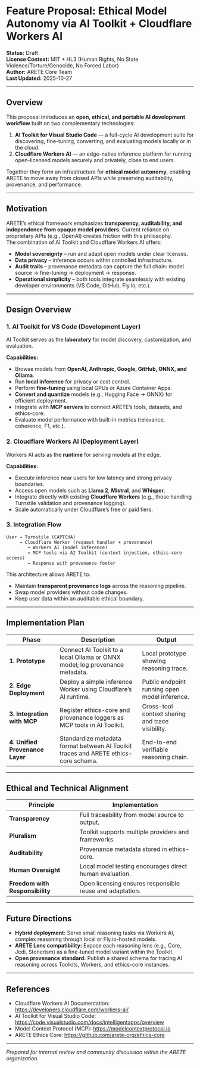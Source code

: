 # Feature Proposal: Ethical Model Autonomy via AI Toolkit + Cloudflare Workers AI

**Status:** Draft  
**License Context:** MIT + HL3 (Human Rights, No State Violence/Torture/Genocide, No Forced Labor)  
**Author:** ARETE Core Team  
**Last Updated:** 2025-10-27  

---

## Overview

This proposal introduces an **open, ethical, and portable AI development workflow** built on two complementary technologies:

1. **AI Toolkit for Visual Studio Code** — a full-cycle AI development suite for discovering, fine-tuning, converting, and evaluating models locally or in the cloud.  
2. **Cloudflare Workers AI** — an edge-native inference platform for running open-licensed models securely and privately, close to end users.

Together they form an infrastructure for **ethical model autonomy**, enabling ARETE to move away from closed APIs while preserving auditability, provenance, and performance.

---

## Motivation

ARETE’s ethical framework emphasizes **transparency, auditability, and independence from opaque model providers**. Current reliance on proprietary APIs (e.g., OpenAI) creates friction with this philosophy.  
The combination of AI Toolkit and Cloudflare Workers AI offers:

- **Model sovereignty** – run and adapt open models under clear licenses.  
- **Data privacy** – inference occurs within controlled infrastructure.  
- **Audit trails** – provenance metadata can capture the full chain: model source → fine-tuning → deployment → response.  
- **Operational simplicity** – both tools integrate seamlessly with existing developer environments (VS Code, GitHub, Fly.io, etc.).

---

## Design Overview

### 1. AI Toolkit for VS Code (Development Layer)

AI Toolkit serves as the **laboratory** for model discovery, customization, and evaluation.

**Capabilities:**
- Browse models from **OpenAI, Anthropic, Google, GitHub, ONNX, and Ollama**.
- Run **local inference** for privacy or cost control.
- Perform **fine-tuning** using local GPUs or Azure Container Apps.
- **Convert and quantize** models (e.g., Hugging Face → ONNX) for efficient deployment.
- Integrate with **MCP servers** to connect ARETE’s tools, datasets, and ethics-core.
- Evaluate model performance with built-in metrics (relevance, coherence, F1, etc.).

### 2. Cloudflare Workers AI (Deployment Layer)

Workers AI acts as the **runtime** for serving models at the edge.

**Capabilities:**
- Execute inference near users for low latency and strong privacy boundaries.
- Access open models such as **Llama 2**, **Mistral**, and **Whisper**.  
- Integrate directly with existing **Cloudflare Workers** (e.g., those handling Turnstile validation and provenance logging).
- Scale automatically under Cloudflare’s free or paid tiers.

### 3. Integration Flow

```text
User → Turnstile (CAPTCHA)
     → Cloudflare Worker (request handler + provenance)
        → Workers AI (model inference)
        ↔ MCP tools via AI Toolkit (context injection, ethics-core access)
        → Response with provenance footer
```

This architecture allows ARETE to:
- Maintain **transparent provenance logs** across the reasoning pipeline.
- Swap model providers without code changes.
- Keep user data within an auditable ethical boundary.

---

## Implementation Plan

| Phase | Description | Output |
|-------|--------------|--------|
| **1. Prototype** | Connect AI Toolkit to a local Ollama or ONNX model; log provenance metadata. | Local prototype showing reasoning trace. |
| **2. Edge Deployment** | Deploy a simple inference Worker using Cloudflare’s AI runtime. | Public endpoint running open model inference. |
| **3. Integration with MCP** | Register ethics-core and provenance loggers as MCP tools in AI Toolkit. | Cross-tool context sharing and trace visibility. |
| **4. Unified Provenance Layer** | Standardize metadata format between AI Toolkit traces and ARETE ethics-core schema. | End-to-end verifiable reasoning chain. |

---

## Ethical and Technical Alignment

| Principle | Implementation |
|------------|----------------|
| **Transparency** | Full traceability from model source to output. |
| **Pluralism** | Toolkit supports multiple providers and frameworks. |
| **Auditability** | Provenance metadata stored in ethics-core. |
| **Human Oversight** | Local model testing encourages direct human evaluation. |
| **Freedom with Responsibility** | Open licensing ensures responsible reuse and adaptation. |

---

## Future Directions

- **Hybrid deployment:** Serve small reasoning tasks via Workers AI, complex reasoning through local or Fly.io-hosted models.  
- **ARETE Lens compatibility:** Expose each reasoning lens (e.g., Core, Jedi, Stonerism) as a fine-tuned model variant within the Toolkit.  
- **Open provenance standard:** Publish a shared schema for tracing AI reasoning across Toolkits, Workers, and ethics-core instances.  

---

## References

- Cloudflare Workers AI Documentation: https://developers.cloudflare.com/workers-ai/  
- AI Toolkit for Visual Studio Code: https://code.visualstudio.com/docs/intelligentapps/overview  
- Model Context Protocol (MCP): https://modelcontextprotocol.io  
- ARETE Ethics Core: https://github.com/arete-org/ethics-core  

---

*Prepared for internal review and community discussion within the ARETE organization.*
